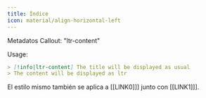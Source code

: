 ```yaml
---
title: Índice
icon: material/align-horizontal-left
---
```


Metadatos Callout: "ltr-content"

Usage:
```md
> [!info|ltr-content] The title will be displayed as usual
> The content will be displayed as ltr
```

El estilo mismo también se aplica a [[LINK0]]] junto con [[LINK1]]].